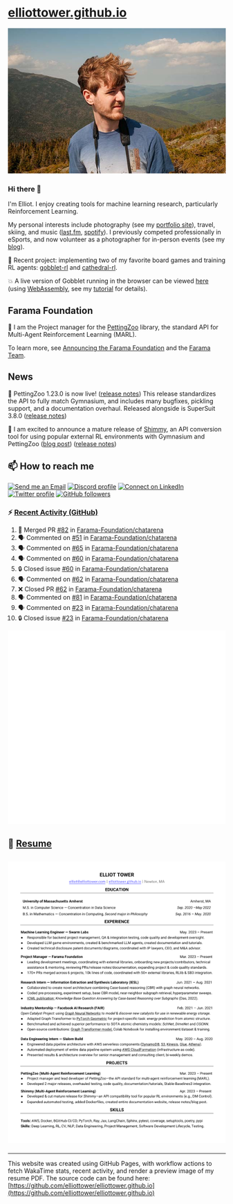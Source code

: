 # [elliottower.github.io](https://github.com/elliottower/elliottower.github.io)

[![A wild Elliot on Mt Washington](https://raw.githubusercontent.com/elliottower/elliottower.github.io/main/src/jpg/DSCF7539-600px.jpg?raw=true)](https://raw.githubusercontent.com/elliottower/elliottower.github.io/main/src/jpg/DSCF7539.jpg?raw=true)

### Hi there 👋

I'm Elliot. I enjoy creating tools for machine learning research, particularly Reinforcement Learning.

My personal interests include photography (see my [portfolio site](https://www.elliottower.com/)), travel, skiing, and music ([last.fm](https://www.last.fm/user/ajsdlfkwer), [spotify](https://open.spotify.com/user/12132818380)). I previously competed professionally in eSports, and now volunteer as a photographer for in-person events (see my [blog](https://www.elliottower.com/stories/?category=events)).

🤖 Recent project: implementing two of my favorite board games and training RL agents: [gobblet-rl](https://github.com/elliottower/gobblet-rl) and [cathedral-rl](https://github.com/elliottower/cathedral-rl). 

💥 A live version of Gobblet running in the browser can be viewed [here](https://elliottower.github.io/gobblet-rl/) (using [WebAssembly](https://webassembly.org/), see my [tutorial](https://github.com/elliottower/gobblet-rl/blob/main/tutorials/WebAssembly/web_assembly.md) for details).

## Farama Foundation

🚀 I am the Project manager for the [PettingZoo](https://github.com/Farama-Foundation/PettingZoo) library, the standard API for Multi-Agent Reinforcement Learning (MARL). 

To learn more, see [Announcing the Farama Foundation](https://farama.org/Announcing-The-Farama-Foundation) and the [Farama Team](https://farama.org/team).

## News

🎉 PettingZoo 1.23.0 is now live! ([release notes](https://github.com/Farama-Foundation/PettingZoo/releases/tag/1.23.0)) This release standardizes the API to fully match Gymnasium, and includes many bugfixes, pickling support, and a documentation overhaul. Released alongside is SuperSuit 3.8.0 ([release notes](https://github.com/Farama-Foundation/SuperSuit/releases/tag/3.8.0)) 

<!-- ![GitHub Release Date](https://img.shields.io/github/release-date/Farama-Foundation/PettingZoo) -->

🎉 I am excited to announce a mature release of [Shimmy](https://github.com/Farama-Foundation/Shimmy), an API conversion tool for using popular external RL environments with Gymnasium and PettingZoo ([blog post](https://farama.org/Announcing-Shimmy)) ([release notes](https://github.com/Farama-Foundation/Shimmy/releases/tag/v1.0.0)) 

## 📫 How to reach me

 [![Send me an Email](https://img.shields.io/badge/email-elliot%40elliottower.com-blue)](mailto:elliot@elliottower.com)
 [![Discord profile](https://img.shields.io/badge/Discord-7289DA?style=flat&logo=discord&logoColor=white)](https://discord.com/users/83091537923145728)
 [![Connect on LinkedIn](https://img.shields.io/badge/--linkedin?label=LinkedIn&logo=LinkedIn&style=social)](https://www.linkedin.com/in/elliot-tower)
 [![Twitter profile](https://img.shields.io/twitter/follow/elliottower?style=social)](https://twitter.com/ElliotTower/)
 [![GitHub followers](https://img.shields.io/github/followers/elliottower?style=social)](https://github.com/elliottower/)

### ⚡ [Recent Activity (GitHub)](https://github.com/elliottower)

<!--START_SECTION:activity-->
1. 🎉 Merged PR [#82](https://github.com/Farama-Foundation/chatarena/pull/82) in [Farama-Foundation/chatarena](https://github.com/Farama-Foundation/chatarena)
2. 🗣 Commented on [#51](https://github.com/Farama-Foundation/chatarena/issues/51#issuecomment-1811666425) in [Farama-Foundation/chatarena](https://github.com/Farama-Foundation/chatarena)
3. 🗣 Commented on [#65](https://github.com/Farama-Foundation/chatarena/pull/65#issuecomment-1811660384) in [Farama-Foundation/chatarena](https://github.com/Farama-Foundation/chatarena)
4. 🗣 Commented on [#60](https://github.com/Farama-Foundation/chatarena/issues/60#issuecomment-1811659280) in [Farama-Foundation/chatarena](https://github.com/Farama-Foundation/chatarena)
5. 🔒 Closed issue [#60](https://github.com/Farama-Foundation/chatarena/issues/60) in [Farama-Foundation/chatarena](https://github.com/Farama-Foundation/chatarena)
6. 🗣 Commented on [#62](https://github.com/Farama-Foundation/chatarena/pull/62#issuecomment-1811658920) in [Farama-Foundation/chatarena](https://github.com/Farama-Foundation/chatarena)
7. ❌ Closed PR [#62](https://github.com/Farama-Foundation/chatarena/pull/62) in [Farama-Foundation/chatarena](https://github.com/Farama-Foundation/chatarena)
8. 🗣 Commented on [#81](https://github.com/Farama-Foundation/chatarena/issues/81#issuecomment-1811655983) in [Farama-Foundation/chatarena](https://github.com/Farama-Foundation/chatarena)
9. 🗣 Commented on [#23](https://github.com/Farama-Foundation/chatarena/issues/23#issuecomment-1811654984) in [Farama-Foundation/chatarena](https://github.com/Farama-Foundation/chatarena)
10. 🔒 Closed issue [#23](https://github.com/Farama-Foundation/chatarena/issues/23) in [Farama-Foundation/chatarena](https://github.com/Farama-Foundation/chatarena)
<!--END_SECTION:activity-->


<picture>
  <a href="https://metrics.lecoq.io/insights?user=elliottower">
   <img src="/github-metrics.svg" alt="Metrics">
  </a>
</picture>

## 📄 [Resume](https://elliottower.github.io/src/pdf/resume.pdf)

<!-- PDF-TO-MARKDOWN:START -->
![Page 1](src/png/page1.png "Page 1")
---
<!-- PDF-TO-MARKDOWN:END -->

----

This website was created using GitHub Pages, with workflow actions to fetch WakaTime stats, recent activity, and render a preview image of my resume PDF. The source code can be found here: [https://github.com/elliottower/elliottower.github.io](https://github.com/elliottower/elliottower.github.io)
